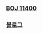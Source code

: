 ### [BOJ 11400](https://www.acmicpc.net/problem/11400)  
### [블로그](https://steady-coding.tistory.com/256)  
